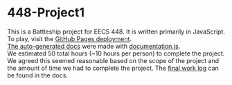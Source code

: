 # 448-Project1
This is a Battleship project for EECS 448.
It is written primarily in JavaScript.<br/>
To play, visit the [GitHub Pages deployment](https://gsburmaster.github.io/448-Project1/).<br/>
[The auto-generated docs](https://gsburmaster.github.io/448-Project1/docs/autodocs/index.html) were made with [documentation.js](https://documentation.js.org).<br/>
We estimated 50 total hours (~10 hours per person) to complete the project. We agreed this seemed reasonable based on the scope of the project and the amount of time we had to complete the project. The [final work log](https://gsburmaster.github.io/448-Project1/docs/EECS%20448%20Project%201%20Worklog.pdf) can be found in the docs.
